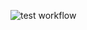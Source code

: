 ![test workflow](https://github.com/ibanb/hexlet-my-first-workflow/actions/workflows/makefile.yml/badge.svg)
